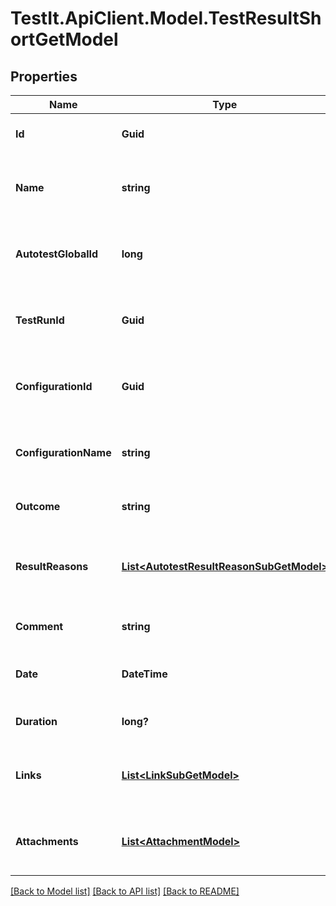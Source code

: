 # TestIt.ApiClient.Model.TestResultShortGetModel

## Properties

Name | Type | Description | Notes
------------ | ------------- | ------------- | -------------
**Id** | **Guid** | Unique ID of the test result | 
**Name** | **string** | Name of autotest represented by the test result | 
**AutotestGlobalId** | **long** | Global ID of autotest represented by the test result | 
**TestRunId** | **Guid** | Unique ID of test run where the test result is located | 
**ConfigurationId** | **Guid** | Unique ID of configuration which the test result uses | 
**ConfigurationName** | **string** | Name of configuration which the test result uses | 
**Outcome** | **string** | Outcome of the test result | 
**ResultReasons** | [**List&lt;AutotestResultReasonSubGetModel&gt;**](AutotestResultReasonSubGetModel.md) | Collection of result reasons which the test result have | 
**Comment** | **string** | Comment to the test result | [optional] 
**Date** | **DateTime** | Date when the test result has been set | 
**Duration** | **long?** | Time which it took to run the test | [optional] 
**Links** | [**List&lt;LinkSubGetModel&gt;**](LinkSubGetModel.md) | Collection of links attached to the test result | 
**Attachments** | [**List&lt;AttachmentModel&gt;**](AttachmentModel.md) | Collection of files attached to the test result | 

[[Back to Model list]](../README.md#documentation-for-models) [[Back to API list]](../README.md#documentation-for-api-endpoints) [[Back to README]](../README.md)

